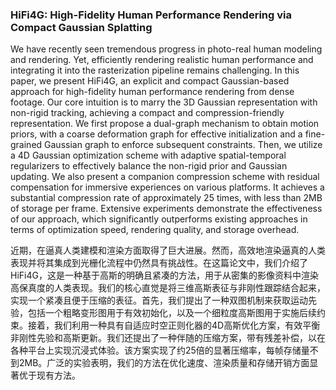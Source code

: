 ### HiFi4G: High-Fidelity Human Performance Rendering via Compact Gaussian Splatting

We have recently seen tremendous progress in photo-real human modeling and rendering. Yet, efficiently rendering realistic human performance and integrating it into the rasterization pipeline remains challenging. In this paper, we present HiFi4G, an explicit and compact Gaussian-based approach for high-fidelity human performance rendering from dense footage. Our core intuition is to marry the 3D Gaussian representation with non-rigid tracking, achieving a compact and compression-friendly representation. We first propose a dual-graph mechanism to obtain motion priors, with a coarse deformation graph for effective initialization and a fine-grained Gaussian graph to enforce subsequent constraints. Then, we utilize a 4D Gaussian optimization scheme with adaptive spatial-temporal regularizers to effectively balance the non-rigid prior and Gaussian updating. We also present a companion compression scheme with residual compensation for immersive experiences on various platforms. It achieves a substantial compression rate of approximately 25 times, with less than 2MB of storage per frame. Extensive experiments demonstrate the effectiveness of our approach, which significantly outperforms existing approaches in terms of optimization speed, rendering quality, and storage overhead.

近期，在逼真人类建模和渲染方面取得了巨大进展。然而，高效地渲染逼真的人类表现并将其集成到光栅化流程中仍然具有挑战性。在这篇论文中，我们介绍了HiFi4G，这是一种基于高斯的明确且紧凑的方法，用于从密集的影像资料中渲染高保真度的人类表现。我们的核心直觉是将三维高斯表征与非刚性跟踪结合起来，实现一个紧凑且便于压缩的表征。首先，我们提出了一种双图机制来获取运动先验，包括一个粗略变形图用于有效初始化，以及一个细粒度高斯图用于实施后续约束。接着，我们利用一种具有自适应时空正则化器的4D高斯优化方案，有效平衡非刚性先验和高斯更新。我们还提出了一种伴随的压缩方案，带有残差补偿，以在各种平台上实现沉浸式体验。该方案实现了约25倍的显著压缩率，每帧存储量不到2MB。广泛的实验表明，我们的方法在优化速度、渲染质量和存储开销方面显著优于现有方法。
